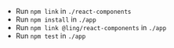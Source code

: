 * Run `npm link` in `./react-components`
* Run `npm install` in `./app`
* Run `npm link @ling/react-components` in `./app`
* Run `npm test` in `./app`